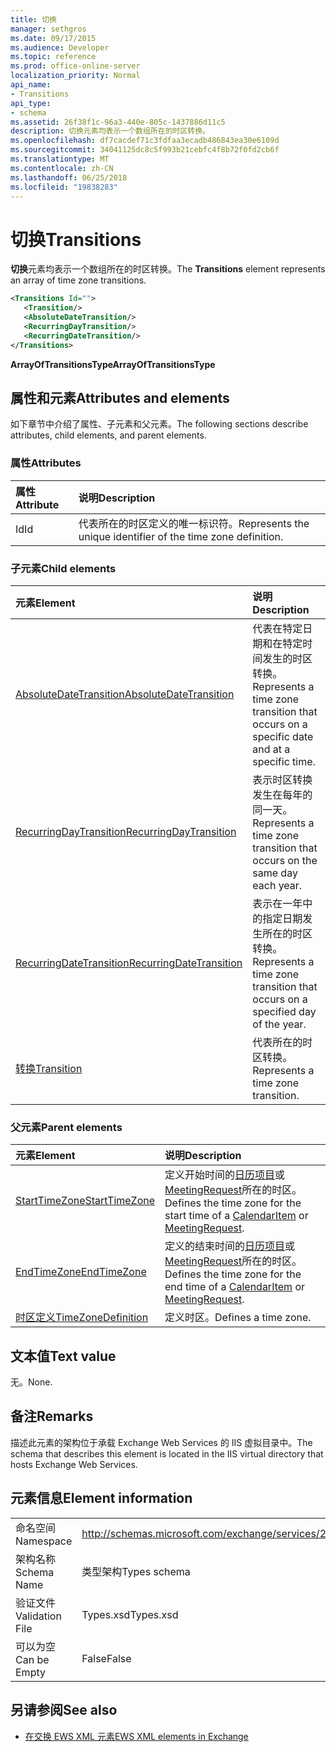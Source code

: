 ```yaml
---
title: 切换
manager: sethgros
ms.date: 09/17/2015
ms.audience: Developer
ms.topic: reference
ms.prod: office-online-server
localization_priority: Normal
api_name:
- Transitions
api_type:
- schema
ms.assetid: 26f38f1c-96a3-440e-805c-1437886d11c5
description: 切换元素均表示一个数组所在的时区转换。
ms.openlocfilehash: df7cacdef71c3fdfaa3ecadb486843ea30e6109d
ms.sourcegitcommit: 34041125dc8c5f993b21cebfc4f8b72f0fd2cb6f
ms.translationtype: MT
ms.contentlocale: zh-CN
ms.lasthandoff: 06/25/2018
ms.locfileid: "19838283"
---
```

# <a name="transitions"></a><span data-ttu-id="21853-103">切换</span><span class="sxs-lookup"><span data-stu-id="21853-103">Transitions</span></span>

<span data-ttu-id="21853-104">**切换**元素均表示一个数组所在的时区转换。</span><span class="sxs-lookup"><span data-stu-id="21853-104">The **Transitions** element represents an array of time zone transitions.</span></span> 
  
```xml
<Transitions Id="">
   <Transition/>
   <AbsoluteDateTransition/>
   <RecurringDayTransition/>
   <RecurringDateTransition/>
</Transitions>
```

 <span data-ttu-id="21853-105">**ArrayOfTransitionsType**</span><span class="sxs-lookup"><span data-stu-id="21853-105">**ArrayOfTransitionsType**</span></span>
## <a name="attributes-and-elements"></a><span data-ttu-id="21853-106">属性和元素</span><span class="sxs-lookup"><span data-stu-id="21853-106">Attributes and elements</span></span>

<span data-ttu-id="21853-107">如下章节中介绍了属性、子元素和父元素。</span><span class="sxs-lookup"><span data-stu-id="21853-107">The following sections describe attributes, child elements, and parent elements.</span></span>
  
### <a name="attributes"></a><span data-ttu-id="21853-108">属性</span><span class="sxs-lookup"><span data-stu-id="21853-108">Attributes</span></span>

|<span data-ttu-id="21853-109">**属性**</span><span class="sxs-lookup"><span data-stu-id="21853-109">**Attribute**</span></span>|<span data-ttu-id="21853-110">**说明**</span><span class="sxs-lookup"><span data-stu-id="21853-110">**Description**</span></span>|
|:-----|:-----|
|<span data-ttu-id="21853-111">Id</span><span class="sxs-lookup"><span data-stu-id="21853-111">Id</span></span>  <br/> |<span data-ttu-id="21853-112">代表所在的时区定义的唯一标识符。</span><span class="sxs-lookup"><span data-stu-id="21853-112">Represents the unique identifier of the time zone definition.</span></span>  <br/> |
   
### <a name="child-elements"></a><span data-ttu-id="21853-113">子元素</span><span class="sxs-lookup"><span data-stu-id="21853-113">Child elements</span></span>

|<span data-ttu-id="21853-114">**元素**</span><span class="sxs-lookup"><span data-stu-id="21853-114">**Element**</span></span>|<span data-ttu-id="21853-115">**说明**</span><span class="sxs-lookup"><span data-stu-id="21853-115">**Description**</span></span>|
|:-----|:-----|
|[<span data-ttu-id="21853-116">AbsoluteDateTransition</span><span class="sxs-lookup"><span data-stu-id="21853-116">AbsoluteDateTransition</span></span>](absolutedatetransition.md) <br/> |<span data-ttu-id="21853-117">代表在特定日期和在特定时间发生的时区转换。</span><span class="sxs-lookup"><span data-stu-id="21853-117">Represents a time zone transition that occurs on a specific date and at a specific time.</span></span>  <br/> |
|[<span data-ttu-id="21853-118">RecurringDayTransition</span><span class="sxs-lookup"><span data-stu-id="21853-118">RecurringDayTransition</span></span>](recurringdaytransition.md) <br/> |<span data-ttu-id="21853-119">表示时区转换发生在每年的同一天。</span><span class="sxs-lookup"><span data-stu-id="21853-119">Represents a time zone transition that occurs on the same day each year.</span></span>  <br/> |
|[<span data-ttu-id="21853-120">RecurringDateTransition</span><span class="sxs-lookup"><span data-stu-id="21853-120">RecurringDateTransition</span></span>](recurringdatetransition.md) <br/> |<span data-ttu-id="21853-121">表示在一年中的指定日期发生所在的时区转换。</span><span class="sxs-lookup"><span data-stu-id="21853-121">Represents a time zone transition that occurs on a specified day of the year.</span></span>  <br/> |
|[<span data-ttu-id="21853-122">转换</span><span class="sxs-lookup"><span data-stu-id="21853-122">Transition</span></span>](transition.md) <br/> |<span data-ttu-id="21853-123">代表所在的时区转换。</span><span class="sxs-lookup"><span data-stu-id="21853-123">Represents a time zone transition.</span></span>  <br/> |
   
### <a name="parent-elements"></a><span data-ttu-id="21853-124">父元素</span><span class="sxs-lookup"><span data-stu-id="21853-124">Parent elements</span></span>

|<span data-ttu-id="21853-125">**元素**</span><span class="sxs-lookup"><span data-stu-id="21853-125">**Element**</span></span>|<span data-ttu-id="21853-126">**说明**</span><span class="sxs-lookup"><span data-stu-id="21853-126">**Description**</span></span>|
|:-----|:-----|
|[<span data-ttu-id="21853-127">StartTimeZone</span><span class="sxs-lookup"><span data-stu-id="21853-127">StartTimeZone</span></span>](starttimezone.md) <br/> |<span data-ttu-id="21853-128">定义开始时间的[日历项目](calendaritem.md)或[MeetingRequest](meetingrequest.md)所在的时区。</span><span class="sxs-lookup"><span data-stu-id="21853-128">Defines the time zone for the start time of a [CalendarItem](calendaritem.md) or [MeetingRequest](meetingrequest.md).</span></span>  <br/> |
|[<span data-ttu-id="21853-129">EndTimeZone</span><span class="sxs-lookup"><span data-stu-id="21853-129">EndTimeZone</span></span>](endtimezone.md) <br/> |<span data-ttu-id="21853-130">定义的结束时间的[日历项目](calendaritem.md)或[MeetingRequest](meetingrequest.md)所在的时区。</span><span class="sxs-lookup"><span data-stu-id="21853-130">Defines the time zone for the end time of a [CalendarItem](calendaritem.md) or [MeetingRequest](meetingrequest.md).</span></span>  <br/> |
|[<span data-ttu-id="21853-131">时区定义</span><span class="sxs-lookup"><span data-stu-id="21853-131">TimeZoneDefinition</span></span>](timezonedefinition.md) <br/> |<span data-ttu-id="21853-132">定义时区。</span><span class="sxs-lookup"><span data-stu-id="21853-132">Defines a time zone.</span></span>  <br/> |
   
## <a name="text-value"></a><span data-ttu-id="21853-133">文本值</span><span class="sxs-lookup"><span data-stu-id="21853-133">Text value</span></span>

<span data-ttu-id="21853-134">无。</span><span class="sxs-lookup"><span data-stu-id="21853-134">None.</span></span>
  
## <a name="remarks"></a><span data-ttu-id="21853-135">备注</span><span class="sxs-lookup"><span data-stu-id="21853-135">Remarks</span></span>

<span data-ttu-id="21853-136">描述此元素的架构位于承载 Exchange Web Services 的 IIS 虚拟目录中。</span><span class="sxs-lookup"><span data-stu-id="21853-136">The schema that describes this element is located in the IIS virtual directory that hosts Exchange Web Services.</span></span>
  
## <a name="element-information"></a><span data-ttu-id="21853-137">元素信息</span><span class="sxs-lookup"><span data-stu-id="21853-137">Element information</span></span>

|||
|:-----|:-----|
|<span data-ttu-id="21853-138">命名空间</span><span class="sxs-lookup"><span data-stu-id="21853-138">Namespace</span></span>  <br/> |http://schemas.microsoft.com/exchange/services/2006/types  <br/> |
|<span data-ttu-id="21853-139">架构名称</span><span class="sxs-lookup"><span data-stu-id="21853-139">Schema Name</span></span>  <br/> |<span data-ttu-id="21853-140">类型架构</span><span class="sxs-lookup"><span data-stu-id="21853-140">Types schema</span></span>  <br/> |
|<span data-ttu-id="21853-141">验证文件</span><span class="sxs-lookup"><span data-stu-id="21853-141">Validation File</span></span>  <br/> |<span data-ttu-id="21853-142">Types.xsd</span><span class="sxs-lookup"><span data-stu-id="21853-142">Types.xsd</span></span>  <br/> |
|<span data-ttu-id="21853-143">可以为空</span><span class="sxs-lookup"><span data-stu-id="21853-143">Can be Empty</span></span>  <br/> |<span data-ttu-id="21853-144">False</span><span class="sxs-lookup"><span data-stu-id="21853-144">False</span></span>  <br/> |
   
## <a name="see-also"></a><span data-ttu-id="21853-145">另请参阅</span><span class="sxs-lookup"><span data-stu-id="21853-145">See also</span></span>



- [<span data-ttu-id="21853-146">在交换 EWS XML 元素</span><span class="sxs-lookup"><span data-stu-id="21853-146">EWS XML elements in Exchange</span></span>](ews-xml-elements-in-exchange.md)


